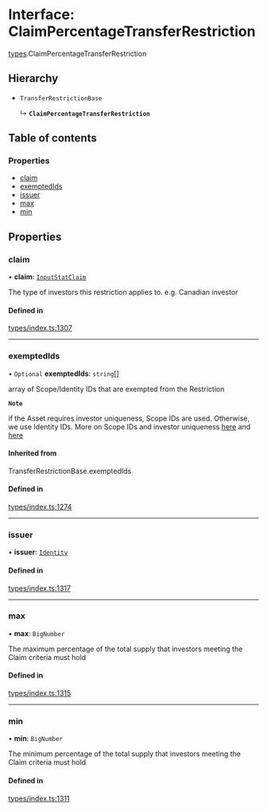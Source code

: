 # Interface: ClaimPercentageTransferRestriction

[types](../wiki/types).ClaimPercentageTransferRestriction

## Hierarchy

- `TransferRestrictionBase`

  ↳ **`ClaimPercentageTransferRestriction`**

## Table of contents

### Properties

- [claim](../wiki/types.ClaimPercentageTransferRestriction#claim)
- [exemptedIds](../wiki/types.ClaimPercentageTransferRestriction#exemptedids)
- [issuer](../wiki/types.ClaimPercentageTransferRestriction#issuer)
- [max](../wiki/types.ClaimPercentageTransferRestriction#max)
- [min](../wiki/types.ClaimPercentageTransferRestriction#min)

## Properties

### claim

• **claim**: [`InputStatClaim`](../wiki/types#inputstatclaim)

The type of investors this restriction applies to. e.g. Canadian investor

#### Defined in

[types/index.ts:1307](https://github.com/PolymeshAssociation/polymesh-sdk/blob/46129005/src/types/index.ts#L1307)

___

### exemptedIds

• `Optional` **exemptedIds**: `string`[]

array of Scope/Identity IDs that are exempted from the Restriction

**`Note`**

 if the Asset requires investor uniqueness, Scope IDs are used. Otherwise, we use Identity IDs. More on Scope IDs and investor uniqueness
  [here](https://developers.polymesh.network/introduction/identity#polymesh-unique-identity-system-puis) and
  [here](https://developers.polymesh.network/polymesh-docs/primitives/confidential-identity)

#### Inherited from

TransferRestrictionBase.exemptedIds

#### Defined in

[types/index.ts:1274](https://github.com/PolymeshAssociation/polymesh-sdk/blob/46129005/src/types/index.ts#L1274)

___

### issuer

• **issuer**: [`Identity`](../wiki/api.entities.Identity.Identity)

#### Defined in

[types/index.ts:1317](https://github.com/PolymeshAssociation/polymesh-sdk/blob/46129005/src/types/index.ts#L1317)

___

### max

• **max**: `BigNumber`

The maximum percentage of the total supply that investors meeting the Claim criteria must hold

#### Defined in

[types/index.ts:1315](https://github.com/PolymeshAssociation/polymesh-sdk/blob/46129005/src/types/index.ts#L1315)

___

### min

• **min**: `BigNumber`

The minimum percentage of the total supply that investors meeting the Claim criteria must hold

#### Defined in

[types/index.ts:1311](https://github.com/PolymeshAssociation/polymesh-sdk/blob/46129005/src/types/index.ts#L1311)
